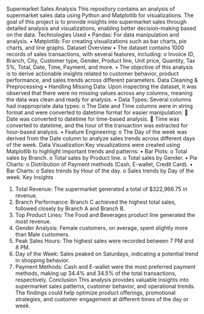 Supermarket Sales Analysis
This repository contains an analysis of supermarket sales data using Python and Matplotlib for visualizations. The goal of this project is to provide insights into supermarket sales through detailed analysis and visualizations, enabling better decision-making based on the data.
Technologies Used
•	Pandas: For data manipulation and analysis.
•	Matplotlib: For creating visualizations such as bar charts, pie charts, and line graphs.
Dataset Overview
•	The dataset contains 1000 records of sales transactions, with several features, including:
o	Invoice ID, Branch, City, Customer type, Gender, Product line, Unit price, Quantity, Tax 5%, Total, Date, Time, Payment, and more.
•	The objective of this analysis is to derive actionable insights related to customer behavior, product performance, and sales trends across different parameters.
Data Cleaning & Preprocessing
•	Handling Missing Data: Upon inspecting the dataset, it was observed that there were no missing values across any columns, meaning the data was clean and ready for analysis.
•	Data Types: Several columns had inappropriate data types:
o	The Date and Time columns were in string format and were converted to datetime format for easier manipulation:
	Date was converted to datetime for time-based analysis.
	Time was converted to datetime, and the hour of the transaction was extracted for hour-based analysis.
•	Feature Engineering:
o	The Day of the week was derived from the Date column to analyze sales trends across different days of the week.
Data Visualization
Key visualizations were created using Matplotlib to highlight important trends and patterns:
•	Bar Plots:
o	Total sales by Branch.
o	Total sales by Product line.
o	Total sales by Gender.
•	Pie Charts:
o	Distribution of Payment methods (Cash, E-wallet, Credit Card).
•	Bar Charts:
o	Sales trends by Hour of the day.
o	Sales trends by Day of the week.
Key Insights
1.	Total Revenue: The supermarket generated a total of $322,966.75 in revenue.
2.	Branch Performance: Branch C achieved the highest total sales, followed closely by Branch A and Branch B.
3.	Top Product Lines: The Food and Beverages product line generated the most revenue.
4.	Gender Analysis: Female customers, on average, spent slightly more than Male customers.
5.	Peak Sales Hours: The highest sales were recorded between 7 PM and 8 PM.
6.	Day of the Week: Sales peaked on Saturdays, indicating a potential trend in shopping behavior.
7.	Payment Methods: Cash and E-wallet were the most preferred payment methods, making up 34.4% and 34.5% of the total transactions, respectively.
Conclusion
This analysis provides valuable insights into supermarket sales patterns, customer behavior, and operational trends. The findings could help optimize product offerings, promotional strategies, and customer engagement at different times of the day or week.

